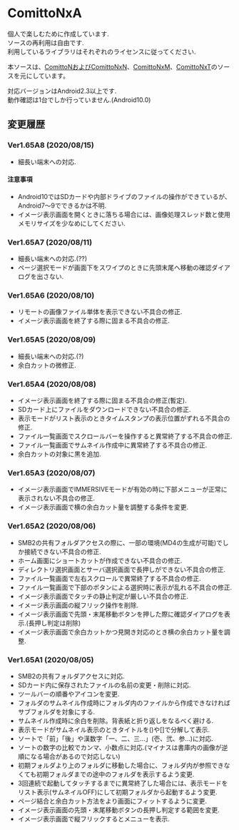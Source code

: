 # ComittoNxA

個人で楽しむために作成しています.  
ソースの再利用は自由です.  
利用しているライブラリはそれぞれのライセンスに従ってください.  

本ソースは、[ComittoNおよびComittoNxN](https://docs.google.com/open?id=0Bzx6UxEo3Pg0SXNIQVdRVnVqemM)、[ComittoNxM](https://www.axfc.net/u/3792235)、[ComittoNxT](https://www.axfc.net/u/3978158)のソースを元にしています。

対応バージョンはAndroid2.3以上です.  
動作確認は1台でしか行っていません.(Android10.0)  

## 変更履歴


### Ver1.65A8 (2020/08/15)

  - 細長い端末への対応.


#### 注意事項

  - Android10ではSDカードや内部ドライブのファイルの操作ができているが、Android7～9でできるかは不明.
  - イメージ表示画面を開くときに落ちる場合には、画像処理スレッド数と使用メモリサイズを少なめにしてください.


### Ver1.65A7 (2020/08/11)

  - 細長い端末への対応.(??)
  - ページ選択モードが画面下をスワイプのときに先頭末尾へ移動の確認ダイアログを出さない.


### Ver1.65A6 (2020/08/10)

  - リモートの画像ファイル単体を表示できない不具合の修正.
  - イメージ表示画面を終了する際に固まる不具合の修正.


### Ver1.65A5 (2020/08/09)

  - 細長い端末への対応.(?)
  - 余白カットの微修正.


### Ver1.65A4 (2020/08/08)

  - イメージ表示画面を終了する際に固まる不具合の修正(暫定).
  - SDカード上にファイルをダウンロードできない不具合の修正.
  - 表示モードがリスト表示のときタイムスタンプの表示位置がずれる不具合の修正.
  - ファイル一覧画面でスクロールバーを操作すると異常終了する不具合の修正.
  - ファイル一覧画面でサムネイル作成中に異常終了する不具合の修正.
  - 余白カットの対象に黒を追加.


### Ver1.65A3 (2020/08/07)

  - イメージ表示画面でIMMERSIVEモードが有効の時に下部メニューが正常に表示されない不具合の修正.
  - イメージ表示画面で横の余白カット量を調整する条件を変更.


### Ver1.65A2 (2020/08/06)

  - SMB2の共有フォルダアクセスの際に、一部の環境(MD4の生成が可能)でしか接続できない不具合の修正.
  - ホーム画面にショートカットが作成できない不具合の修正.
  - ディレクトリ選択画面とサーバ選択画面で長押しができない不具合の修正.
  - ファイル一覧画面で左右スクロールで異常終了する不具合の修正.
  - ファイル一覧画面で下部のボタンによる選択時に表示が乱れる不具合の修正.
  - イメージ表示画面でタッチの静止判定が厳しい不具合の修正.
  - イメージ表示画面の縦フリック操作を削除.
  - イメージ表示画面で先頭・末尾移動ボタンを押した際に確認ダイアログを表示.(長押し判定は削除)
  - イメージ表示画面で余白カットかつ見開き対応のとき横の余白カット量を調整.


### Ver1.65A1 (2020/08/05)

  - SMB2の共有フォルダアクセスに対応.
  - SDカード内に保存されたファイルの名前の変更・削除に対応.
  - ツールバーの順番やアイコンを変更.
  - フォルダのサムネイル作成時にフォルダ内のファイルから作成できなければサブフォルダを対象にする.
  - サムネイル作成時に余白を削除。背表紙と折り返しをなるべく避ける.
  - 表示モードがサムネイル表示のときタイトルを()や[]で分解して表示.
  - ソートで「前」「後」や漢数字「一、二、三…」(壱、弐、参…)に対応.
  - ソートの数字の比較でカンマ、小数点に対応.(マイナスは書庫内の画像が逆順になる場合があるので対応しない)
  - 初期フォルダより上のフォルダに移動した場合に、フォルダ内が参照できなくても初期フォルダまでの途中のフォルダを表示するよう変更.
  - 3回連続で起動してタッチするまでに異常終了した場合には、表示モードをリスト表示(サムネイルOFF)にして初期フォルダから起動するよう変更.
  - ページ結合と余白カット方法をより画面にフィットするように変更.
  - イメージ表示画面の先頭・末尾移動ボタンの長押し判定する範囲を変更.
  - イメージ表示画面で縦フリックするとメニューを表示.

  
